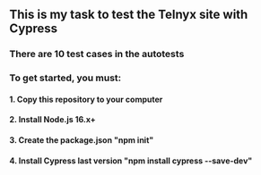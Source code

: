 
## This is my task to test the Telnyx site with Cypress

### There are 10 test cases in the autotests

### To get started, you must:
####  1. Copy this repository to your computer
####  2. Install Node.js 16.x+  
####  3. Create the package.json "npm init"
####  4. Install Cypress last version "npm install cypress --save-dev"

